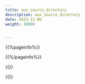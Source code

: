```yaml
---
title: aux_source_directory
description: aux_source_directory
date: 2023-11-06
weight: 30000


---
```

<style>
th, td {
  border: 1px solid rgb(190, 190, 190);
}
</style>
{{%pageinfo%}}

{{%/pageinfo%}}



{{<alert>}}



{{</alert>}}






